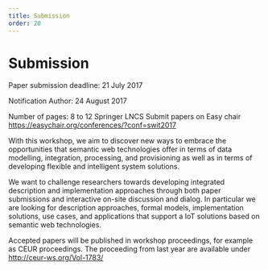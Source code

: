 ```yaml
---
title: Submission
order: 20
---
```

# Submission

Paper submission deadline: 21 July 2017 

Notification Author: 24 August 2017

Number of pages: 8 to 12 Springer LNCS
Submit papers on Easy chair https://easychair.org/conferences/?conf=swit2017

With this workshop, we aim to discover new ways to embrace the opportunities that semantic web technologies offer in terms of data modelling, integration, processing, and provisioning as well as in terms of developing flexible and intelligent system solutions.

We want to challenge researchers towards developing integrated description and implementation approaches through both paper submissions and interactive on-site discussion and dialog.
In particular we are looking for description approaches, formal models, implementation solutions, use cases, and applications that support a IoT solutions based on semantic web technologies.

Accepted papers will be published in workshop proceedings, for example as CEUR proceedings. 
The proceeding from last year are available under http://ceur-ws.org/Vol-1783/
